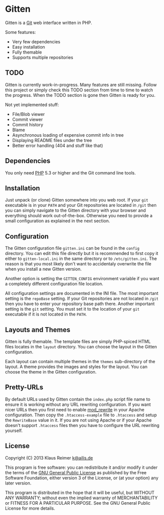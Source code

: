 Gitten
======

Gitten is a [Git](http://git-scm.com/) web interface written in PHP.

Some features:

* Very few dependencies
* Easy installation
* Fully themable
* Supports multiple repositories


## TODO

Gitten is currently work-in-progress. Many features are still missing.
Follow this project or simply check this TODO section from time to time to
watch the progress. When the TODO section is gone then Gitten is ready for
you.

Not yet implemented stuff:

* File/Blob viewer
* Commit viewer
* Commit history
* Blame
* Asynchronous loading of expensive commit info in tree
* Displaying README files under the tree
* Better error handling (404 and stuff like that)


## Dependencies

You only need [PHP](http://www.php.net/) 5.3 or higher and the Git command
line tools.


## Installation

Just unpack (or clone) Gitten somewhere into you web root. If your `git`
executable is in your `PATH` and your Git repositories are located in `/git`
then you can simply navigate to the Gitten directory with your browser and
everything should work out-of-the-box.  Otherwise you need to provide a
small configuration as explained in the next section.


## Configuration

The Gitten configuration file `gitten.ini` can be found in the `config`
directory.  You can edit this file directly but it is recommended to first
copy it either to `gitten-local.ini` in the same directory or to
`/etc/gitten.ini`.  The reason is that you most likely don't want to
accidentaly overwrite the file when you install a new Gitten version.

Another option is setting the `GITTEN_CONFIG` environment variable if you
want a completely different configuration file location.

All configuration settings are documented in the INI file. The most
important setting is the `repoBase` setting.  If your Git repositories are
not located in `/git` then you have to enter your repository base path
there.  Another important setting is the `git` setting.  You must set it to
the location of your `git` executable if it is not located in the `PATH`.


## Layouts and Themes

Gitten is fully themable. The template files are simply PHP-spiced HTML
files locates in the `layout` directory.  You can choose the layout in the
Gitten configuration.

Each layout can contain multiple themes in the `themes` sub-directory of the
layout.  A theme provides the images and styles for the layout.  You can
choose the theme in the Gitten configuration.


## Pretty-URLs

By default URLs used by Gitten contain the `index.php` script file name to
ensure it is working without any URL rewriting configuration.  If you want
nicer URLs then you first need to enable
[mod_rewrite](http://httpd.apache.org/docs/current/mod/mod_rewrite.html) in
your Apache configuration.  Then copy the `.htaccess-example` file to
`.htaccess` and setup the `RewriteBase` value in it.  If you are not using
Apache or if your Apache doesn't support `.htaccess` files then you have to
configure the URL rewriting yourself.


## License

Copyright (C) 2013 Klaus Reimer <k@ailis.de>

This program is free software: you can redistribute it and/or modify it
under the terms of the [GNU General Public
License](http://www.gnu.org/licenses/gpl.html) as published by the Free
Software Foundation, either version 3 of the License, or (at your option)
any later version.

This program is distributed in the hope that it will be useful, but WITHOUT
ANY WARRANTY; without even the implied warranty of MERCHANTABILITY or
FITNESS FOR A PARTICULAR PURPOSE.  See the GNU General Public License for
more details.
